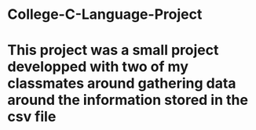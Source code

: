 # College-C-Language-Project
# This project was a small project developped with two of my classmates around gathering data around the information stored in the csv file
